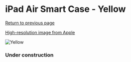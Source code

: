 # iPad Air Smart Case - Yellow

[Return to previous page](/ipad_air)

[High-resolution image from Apple](https://store.storeimages.cdn-apple.com/8756/as-images.apple.com/is/MF049?wid=4500&hei=4500&fmt=png)

<div style="width: 384px"><img src="/everysource/MF049.png" alt="Yellow"></div>

### Under construction
